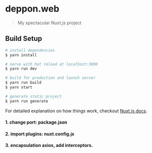 # deppon.web

> My spectacular Nuxt.js project

## Build Setup

``` bash
# install dependencies
$ yarn install

# serve with hot reload at localhost:3000
$ yarn run dev

# build for production and launch server
$ yarn run build
$ yarn start

# generate static project
$ yarn run generate
```

For detailed explanation on how things work, checkout [Nuxt.js docs](https://nuxtjs.org).

#### 1. change port: package.json
#### 2. import plugins: nuxt.config.js
#### 3. encapsulation axios, add interceptors.
